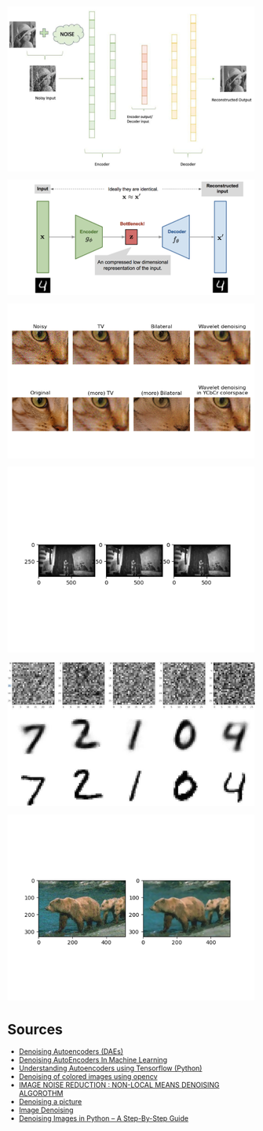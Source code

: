 ![](https://raw.githubusercontent.com/tonypithony/Denoising-Autoencoder/main/DAE.jpeg)

![](https://raw.githubusercontent.com/tonypithony/Denoising-Autoencoder/main/convolutional_autoencoder.png)

![](https://raw.githubusercontent.com/tonypithony/Denoising-Autoencoder/main/Figure_1.png)

![](https://raw.githubusercontent.com/tonypithony/Denoising-Autoencoder/main/denose-video.png)

![](https://raw.githubusercontent.com/tonypithony/Denoising-Autoencoder/main/denoizing.jpg)

![](https://raw.githubusercontent.com/tonypithony/Denoising-Autoencoder/main/res-bearnoise.PNG)

# Sources

* [Denoising Autoencoders (DAEs)](https://iq.opengenus.org/denoising-autoencoders/)
* [Denoising AutoEncoders In Machine Learning](https://www.geeksforgeeks.org/denoising-autoencoders-in-machine-learning/)
* [Understanding Autoencoders using Tensorflow (Python)](https://github.com/spmallick/learnopencv/tree/master/DenoisingAutoencoder)
* [Denoising of colored images using opencv](https://www.geeksforgeeks.org/python-denoising-of-colored-images-using-opencv/)
* [IMAGE NOISE REDUCTION : NON-LOCAL MEANS DENOISING ALGOROTHM](https://www.bogotobogo.com/python/OpenCV_Python/python_opencv3_Image_Non-local_Means_Denoising_Algorithm_Noise_Reduction.php)
* [Denoising a picture](https://scikit-image.org/docs/dev/auto_examples/filters/plot_denoise.html)
* [Image Denoising](https://docs.opencv.org/4.x/d5/d69/tutorial_py_non_local_means.html)
* [Denoising Images in Python – A Step-By-Step Guide](https://www.askpython.com/python/examples/denoising-images-in-python)
